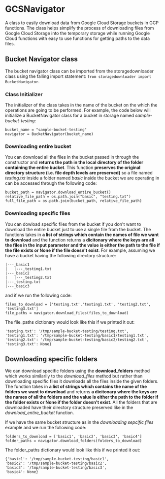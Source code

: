 # GCSNavigator
A class to easily download data from Google Cloud Storage buckets in GCP functions. The class helps simplify the process of downloading files from Google Cloud Storage into the temporary storage while running Google Cloud functions with easy to use functions for getting paths to the data files. 

## Bucket Navigator class  

The bucket navigator class can be imported from the storagedownloader class using the falling import statement: ```from storagedownloader import BucketNavigator```. 

### Class Initializer 

The initializer of the class takes in the name of the bucket on the which the operations are going to be performed. For example, the code below will initialize a BucketNavigator class for a bucket in storage named *sample-bucket-testing*: 
```
bucket_name = "sample-bucket-testing"
navigator = BucketNavigator(bucket_name)
```

### Downloading entire bucket 

You can download all the files in the bucket passed in through the constructor and **returns the path in the local directory of the folder containing the entire bucket**. This function **preserves the original directory structure (i.e. file depth levels are preserved)** so a file named *testing.txt* inside a folder named *basic* inside the bucket we are operating in can be accessed through the following code: 
```
bucket_path = navigator.download_entire_bucket()
relative_file_path = os.path.join("basic", "testing.txt")
full_file_path = os.path.join(bucket_path, relative_file_path)
```

### Downloading specific files 

You can dowload specific files from the bucket if you don't want to download the entire bucket just to use a single file from the bucket. The functions takes in **a list of strings which contain the names of file we want to download** and the function returns a **dicitonary where the keys are all the files in the input parameter and the value is either the path to the file if the file exists or None if the file doesn't exist**. For example, assuming we have a bucket having the following directory structure: 
```
|---_basic1
|   |---_testing1.txt
|---_basic2
|   |---_testing2.txt
|---_testing.txt
|---_basic3
```
and if we run the following code: 
```
files_to_download = ['testing.txt','testing1.txt', 'testing2.txt', 'testing3.txt']
file_paths = navigator.download_files(files_to_download)
```
The file_paths dictionary would look like this if we printed it out: 
```
'testing.txt': '/tmp/sample-bucket-testing/testing.txt', 
'testing1.txt': '/tmp/sample-bucket-testing/basic1/testing1.txt', 
'testing2.txt': '/tmp/sample-bucket-testing/basic2/testing2.txt', 
'testing3.txt': None}
```

## Downloading specific folders

We can download specific folders using the **download_folders** method which works similarily to the *download_files* method but rather than downloading specific files it downloads all the files inside the given folders. The function takes in **a list of strings which contains the name of the folders we want to download** and returns **a dicitonary where the keys are the names of all the folders and the value is either the path to the folder if the folder exists or None if the folder doesn't exist**. All the folders that are downloaded have their directory structure preserved like in the *download_entire_bucket* function. 

If we have the same bucket structure as in the *downloading sepcific files* example and we run the following code: 
```
folders_to_download = ['basic1', 'basic2', 'basic3', 'basic4']
folder_paths = navigator.download_folders(folders_to_download)
```
The folder_paths dictionary would look like this if we printed it out: 
```
{'basic1': '/tmp/sample-bucket-testing/basic1', 
'basic2': '/tmp/sample-bucket-testing/basic2', 
'basic3': '/tmp/sample-bucket-testing/basic3', 
'basic4': None}
```
